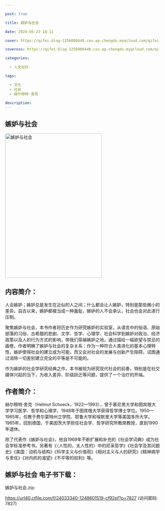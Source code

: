 ```yaml
---

post: true

title: 嫉妒与社会

date: 2024-05-23 18:11

cover: https://qifei-blog-1256009448.cos.ap-chengdu.myqcloud.com/qifei-blog/66207cac0ea9cb140366bcc7.jpg

coveross: https://qifei-blog-1256009448.cos.ap-chengdu.myqcloud.com/qifei-blog/66207cac0ea9cb140366bcc7.jpg

categories:

  - 人文社科

tags:

  - 文化
  - 社会
  - 赫尔穆特·舍克

description:
---
```


## 嫉妒与社会
<img alt=" 嫉妒与社会" class="aligncenter loading" data-was-processed="true" decoding="async" fetchpriority="high" height="471" src="https://qifei-blog-1256009448.cos.ap-chengdu.myqcloud.com/qifei-blog/66207cac0ea9cb140366bcc7.jpg" style="cursor: zoom-in;" width="314"/>

## 内容简介：

人会嫉妒；嫉妒总是发生在近似的人之间；什么都会让人嫉妒，特别是那些微小的差异。自古以来，嫉妒都被当成一种羞耻，嫉妒的人不会承认，社会也会对此进行压制。

聚焦嫉妒与社会，本书作者将历史作为研究嫉妒的实验室，从语言中的俗语、原始部落的习俗、古希腊的悲剧、文学、哲学、心理学、社会科学到嫉妒对政治、经济政策以及人的行为方式的影响，带我们穿越嫉妒之地。通过描绘一幅欲望与禁忌的画卷，作者明确了嫉妒与社会的复杂关系：作为一种符合人类进化的基本心理特性，嫉妒使得社会的建立成为可能，而又会对社会的发展与创新产生阻碍，试图通过消除一切差别建立完全的平等是不可能的。

作为嫉妒的社会学研究经典之作，本书被视为研究现代社会的前奏，特别是在社交媒体兴起的当下，为收入差异、阶级跃迁等问题，提供了一个治疗的开端。

## 作者简介：

赫尔穆特·舍克（Helmut Schoeck，1922—1993），曾于慕尼黑大学和图宾根大学学习医学、哲学和心理学，1948年于图宾根大学获得哲学博士学位。1950—1965年，任教于费尔蒙特州立学院、耶鲁大学和埃默里大学等美国多所大学。1965年，回到德国，于美因茨大学担任社会学、哲学研究所教席教授，直到1990年退休。

除了代表作《嫉妒与社会》，他自1969年不断扩展和补充的《社会学词典》成为社会学标准参考书。另著有《〈人性的，太人性的〉中的尼采哲学》《社会学及其问题史》《美国：动机与结构》《科学主义与价值观》《相对主义与人的研究》《精神病学与责任》《对内疚的渴望》《不平等的权利》等。

## 嫉妒与社会 电子书下载：
嫉妒与社会.zip: 

https://url40.ctfile.com/f/24033340-1248601519-cf92ef?p=7827 (访问密码: 7827)